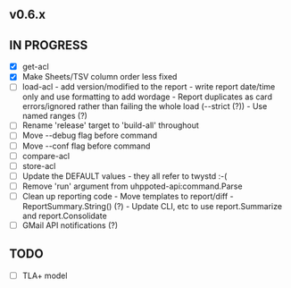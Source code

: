 ## v0.6.x

## IN PROGRESS

- [x] get-acl
- [x] Make Sheets/TSV column order less fixed
- [ ] load-acl
      - add version/modified to the report
      - write report date/time only and use formatting to add wordage
      - Report duplicates as card errors/ignored rather than failing the whole load (--strict (?))
      - Use named ranges (?)
- [ ] Rename 'release' target to 'build-all' throughout
- [ ] Move --debug flag before command
- [ ] Move --conf flag before command
- [ ] compare-acl
- [ ] store-acl
- [ ] Update the DEFAULT values - they all refer to twystd :-(
- [ ] Remove 'run' argument from uhppoted-api:command.Parse
- [ ] Clean up reporting code
      - Move templates to report/diff
      - ReportSummary.String() (?)
      - Update CLI, etc to use report.Summarize and report.Consolidate
- [ ] GMail API notifications (?)

## TODO

- [ ] TLA+ model
